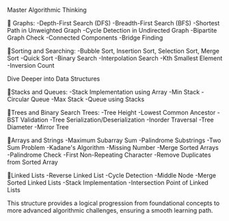  Master Algorithmic Thinking

🔸 Graphs:
-Depth-First Search (DFS)
-Breadth-First Search (BFS)
-Shortest Path in Unweighted Graph
-Cycle Detection in Undirected Graph
-Bipartite Graph Check
-Connected Components
-Bridge Finding

🔸Sorting and Searching:
-Bubble Sort, Insertion Sort, Selection Sort, Merge Sort
-Quick Sort
-Binary Search
-Interpolation Search
-Kth Smallest Element
-Inversion Count

Dive Deeper into Data Structures

🔸Stacks and Queues:
-Stack Implementation using Array
-Min Stack
-Circular Queue
-Max Stack
-Queue using Stacks

🔸Trees and Binary Search Trees:
-Tree Height
-Lowest Common Ancestor
-BST Validation
-Tree Serialization/Deserialization
-Inorder Traversal
-Tree Diameter
-Mirror Tree

🔸Arrays and Strings
-Maximum Subarray Sum
-Palindrome Substrings
-Two Sum Problem
-Kadane's Algorithm
-Missing Number
-Merge Sorted Arrays
-Palindrome Check
-First Non-Repeating Character
-Remove Duplicates from Sorted Array

🔸Linked Lists
-Reverse Linked List
-Cycle Detection
-Middle Node
-Merge Sorted Linked Lists
-Stack Implementation
-Intersection Point of Linked Lists

This structure provides a logical progression from foundational concepts to more advanced algorithmic challenges, ensuring a smooth learning path.
